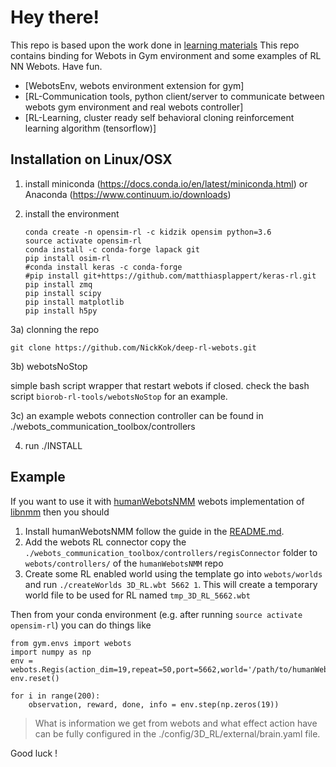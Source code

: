 # Hey there!

This repo is based upon the work done in [learning materials](http://rll.berkeley.edu/deeprlcourse/)
This repo contains binding for Webots in Gym environment and some examples of RL NN Webots. Have fun. 

* [WebotsEnv, webots environment extension for gym]
* [RL-Communication tools, python client/server to communicate between webots gym environment and real webots controller]
* [RL-Learning, cluster ready self behavioral cloning reinforcement learning algorithm (tensorflow)]

## Installation on Linux/OSX
	
1) install miniconda (https://docs.conda.io/en/latest/miniconda.html) or Anaconda (https://www.continuum.io/downloads)

2) install the environment

	```
	conda create -n opensim-rl -c kidzik opensim python=3.6
	source activate opensim-rl
	conda install -c conda-forge lapack git
	pip install osim-rl
	#conda install keras -c conda-forge
	#pip install git+https://github.com/matthiasplappert/keras-rl.git
	pip install zmq
	pip install scipy
	pip install matplotlib
	pip install h5py
	```
	
3a) clonning the repo 

	git clone https://github.com/NickKok/deep-rl-webots.git
	

3b) webotsNoStop 

simple bash script wrapper that restart webots if closed.
check the bash script `biorob-rl-tools/webotsNoStop` for an example.

3c) an example webots connection controller can be found in ./webots_communication_toolbox/controllers

4) run ./INSTALL

## Example 

If you want to use it with [humanWebotsNMM](https://github.com/NickKok/humanWebotsNmm) webots implementation of [libnmm](https://github.com/NickKok/libnmm) then you should 

1) Install humanWebotsNMM 
   follow the guide in the [README.md](https://github.com/NickKok/libnmm). 
2) Add the webots RL connector
   copy the `./webots_communication_toolbox/controllers/regisConnector` folder to `webots/controllers/` of the `humanWebotsNMM` repo 
3) Create some RL enabled world using the template 
   go into `webots/worlds` and run `./createWorlds 3D_RL.wbt 5662 1`. This will create a temporary world file to be used for RL named `tmp_3D_RL_5662.wbt`


Then from your conda environment (e.g. after running `source activate opensim-rl`) you can do things like 

```
from gym.envs import webots                                                                  
import numpy as np                                                                           
env = webots.Regis(action_dim=19,repeat=50,port=5662,world='/path/to/humanWebotsNmm/webots/worlds/tmp_3D_RL_5662.wbt')
env.reset()

for i in range(200):
	observation, reward, done, info = env.step(np.zeros(19))

```

> What is information we get from webots and what effect action have can be fully configured in the ./config/3D_RL/external/brain.yaml file.



Good luck !
